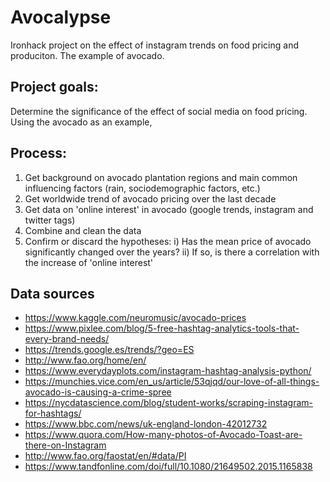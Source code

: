 # Avocalypse
Ironhack project on the effect of instagram trends on food pricing and produciton. The example of avocado.

## Project goals:
Determine the significance of the effect of social media on food pricing. Using the avocado as an example,

## Process:
1) Get background on avocado plantation regions and main common influencing factors (rain, sociodemographic factors, etc.)
2) Get worldwide trend of avocado pricing over the last decade
3) Get data on 'online interest' in avocado (google trends, instagram and twitter tags)
4) Combine and clean the data
5) Confirm or discard the hypotheses:
  i) Has the mean price of avocado significantly changed over the years?
  ii) If so, is there a correlation with the increase of 'online interest'
  
## Data sources
* https://www.kaggle.com/neuromusic/avocado-prices
* https://www.pixlee.com/blog/5-free-hashtag-analytics-tools-that-every-brand-needs/
* https://trends.google.es/trends/?geo=ES
* http://www.fao.org/home/en/
* https://www.everydayplots.com/instagram-hashtag-analysis-python/
* https://munchies.vice.com/en_us/article/53qjqd/our-love-of-all-things-avocado-is-causing-a-crime-spree
* https://nycdatascience.com/blog/student-works/scraping-instagram-for-hashtags/
* https://www.bbc.com/news/uk-england-london-42012732
* https://www.quora.com/How-many-photos-of-Avocado-Toast-are-there-on-Instagram
* http://www.fao.org/faostat/en/#data/PI
* https://www.tandfonline.com/doi/full/10.1080/21649502.2015.1165838
